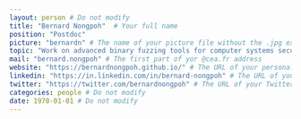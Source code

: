 ```yaml
---
layout: person # Do not modify
title: "Bernard Nongpoh"  # Your full name
position: "Postdoc"
picture: "bernardn" # The name of your picture file without the .jpg extension
topic: "Work on advanced binary fuzzing tools for computer systems security" # For interns, PhD students and postdocs, briefly describe your research topic (tenured researchers should remove this line)
mail: "bernard.nongpoh" # The first part of yor @cea.fr address
website: "https://bernardnongpoh.github.io/" # The URL of your personal website if you have one, otherwise remove the line
linkedin: "https://in.linkedin.com/in/bernard-nongpoh" # The URL of your Linkedin page if you have one, otherwise remove the line
twitter: "https://twitter.com/bernardnongpoh" # The URL of your Twitter page if you have one, otherwise remove the line (by the way, Twitter is a great way to discuss with other researchers around the world)
categories: people # Do not modify
date: 1970-01-01 # Do not modify
---
```

